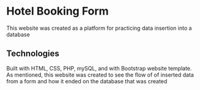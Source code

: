# Hotel Booking Form

This website was created as a platform for practicing data insertion into a database

## Technologies

Built with HTML, CSS, PHP, mySQL, and with Bootstrap website template. 
As mentioned, this website was created to see the flow of of inserted data from a form and how it ended on the database that was created
